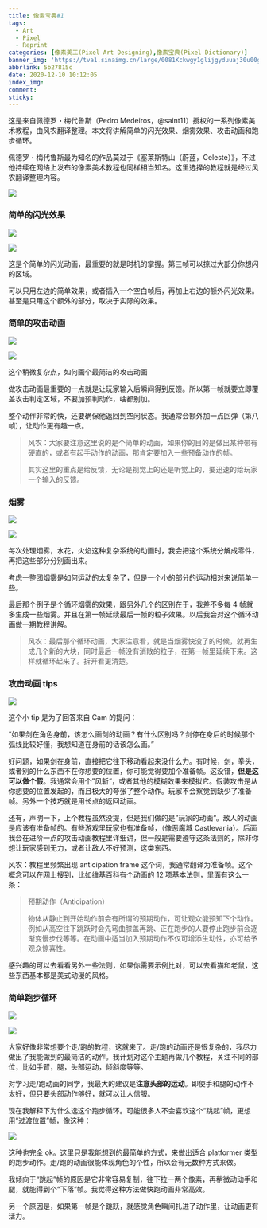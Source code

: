 ```yaml
---
title: 像素宝典#1
tags:
  - Art
  - Pixel
  - Reprint
categories: [像素美工(Pixel Art Designing),像素宝典(Pixel Dictionary)]
banner_img: 'https://tva1.sinaimg.cn/large/0081Kckwgy1glijgyduuaj30u00gwdie.jpg'
abbrlink: 5b27815c
date: 2020-12-10 10:12:05
index_img:
comment:
sticky:
---
```




这是来自佩德罗・梅代鲁斯（Pedro Medeiros，@saint11）授权的一系列像素美术教程，由风农翻译整理。本文将讲解简单的闪光效果、烟雾效果、攻击动画和跑步循环。

<!--more-->

佩德罗・梅代鲁斯最为知名的作品莫过于《塞莱斯特山（蔚蓝，Celeste）》，不过他持续在网络上发布的像素美术教程也同样相当知名。这里选择的教程就是经过风农翻译整理内容。

![](https://tva1.sinaimg.cn/large/0081Kckwgy1glijhstr5fj30u008c74z.jpg)



### 简单的闪光效果

![](https://tva1.sinaimg.cn/large/0081Kckwgy1glijhu4pzrg30gg0hsqdi.gif)

![](https://tva1.sinaimg.cn/large/0081Kckwgy1gliji9bylbg30gg0hs130.gif)


这是个简单的闪光动画，最重要的就是时机的掌握。第三帧可以掠过大部分你想闪的区域。

可以只用左边的简单效果，或者插入一个空白帧后，再加上右边的额外闪光效果。甚至是只用这个额外的部分，取决于实际的效果。

### 简单的攻击动画

![](https://tva1.sinaimg.cn/large/0081Kckwgy1glijhwy03pg30e80e87it.gif)

![](https://tva1.sinaimg.cn/large/0081Kckwgy1glijhyq5xhg30e80e8n9u.gif)


这个稍微复杂点，如何画个最简洁的攻击动画

做攻击动画最重要的一点就是让玩家输入后瞬间得到反馈。所以第一帧就要立即覆盖攻击判定区域，不要加预判动作，啥都别加。

整个动作非常的快，还要确保他返回到空闲状态。我通常会额外加一点回弹（第八帧），让动作更有趣一点。

> 风农：大家要注意这里说的是个简单的动画，如果你的目的是做出某种带有硬直的，或者有起手动作的动画，那肯定要加入一些预备动作的帧。
>
> 其实这里的重点是给反馈，无论是视觉上的还是听觉上的，要迅速的给玩家一个输入的反馈。

### 烟雾

![](https://tva1.sinaimg.cn/large/0081Kckwgy1gliji6rab1g30e80e8gp4.gif)

![](https://tva1.sinaimg.cn/large/0081Kckwgy1gliji0bi5wg30e80e8qgs.gif)


每次处理烟雾，水花，火焰这种复杂系统的动画时，我会把这个系统分解成零件，再把这些部分分别画出来。

考虑一整团烟雾是如何运动的太复杂了，但是一个小的部分的运动相对来说简单一些。

最后那个例子是个循环烟雾的效果，跟另外几个的区别在于，我差不多每 4 帧就多生成一些烟雾。并且在第一帧延续最后一帧的粒子效果。以后我会对这个循环动画做一期教程讲解。

> 风农：最后那个循环动画，大家注意看，就是当烟雾快没了的时候，就再生成几个新的大块，同时最后一帧没有消散的粒子，在第一帧里延续下来。这样就循环起来了。拆开看更清楚。

### 攻击动画 tips

![](https://tva1.sinaimg.cn/large/0081Kckwgy1gliji1yks4g30e609ctb7.gif)



这个小 tip 是为了回答来自 Cam 的提问：

“如果剑在角色身前，该怎么画剑的动画？有什么区别吗？剑停在身后的时候那个弧线比较好懂，我想知道在身前的话该怎么画。”

好问题，如果剑在身前，直接把它往下移动看起来没什么力。有时候，剑，拳头，或者别的什么东西不在你想要的位置，你可能觉得要加个准备帧。这没错，**但是这可以做个假**。我通常会用个”风斩“，或者其他的模糊效果来模拟它。假装攻击是从你想要的位置发起的，而且极大的夸张了整个动作。玩家不会察觉到缺少了准备帧。另外一个技巧就是用长点的返回动画。

还有，声明一下，上个教程虽然没提，但是我们做的是”玩家的动画“。敌人的动画是应该有准备帧的。有些游戏里玩家也有准备帧，（像恶魔城 Castlevania）。后面我会在进阶一点的攻击动画教程里详细讲，但一般是需要遵守这条法则的，除非你想让玩家感到无力，或者让敌人不好预测，这类东西。

风农：教程里频繁出现 anticipation frame 这个词，我通常翻译为准备帧。这个概念可以在网上搜到，比如维基百科有个动画的 12 项基本法则，里面有这么一条：

> 预期动作（Anticipation）
>
> 物体从静止到开始动作前会有所谓的预期动作，可让观众能预知下个动作。例如从高空往下跳跃时会先弯曲膝盖再跳、正在跑步的人要停止跑步前会逐渐变慢步伐等等。在动画中适当加入预期动作不仅可增添生动性，亦可给予观众惊喜性。

感兴趣的可以去看看另外一些法则，如果你需要示例比对，可以去看猫和老鼠，这些东西基本都是美式动漫的风格。



### 简单跑步循环

![](https://tva1.sinaimg.cn/large/0081Kckwgy1gliji7o366g30e80e8dlg.gif)

![](https://tva1.sinaimg.cn/large/0081Kckwgy1gliji64j3ig30e80e8dr9.gif)


大家好像非常想要个走/跑的教程，这就来了。走/跑的动画还是很复杂的，我尽力做出了我能做到的最简洁的动作。我计划对这个主题再做几个教程，关注不同的部位，比如手臂，腿，头部运动，倾斜度等等。

对学习走/跑动画的同学，我最大的建议是**注意头部的运动**。即使手和腿的动作不太好，但只要头部动作够好，就可以让人信服。

现在我解释下为什么选这个跑步循环。可能很多人不会喜欢这个“跳起”帧，更想用“过渡位置”帧，像这种：

![](https://tva1.sinaimg.cn/large/0081Kckwgy1gliji3an8cj302m02r0ak.jpg)



这种也完全 ok。这里只是我能想到的最简单的方式，来做出适合 platformer 类型的跑步动作。走/跑的动画很能体现角色的个性，所以会有无数种方式来做。

我倾向于“跳起”帧的原因是它非常容易复制，往下拉一两个像素，再稍微动动手和腿，就能得到个“下落”帧。我觉得这种方法做快跑动画非常高效。

另一个原因是，如果第一帧是个跳跃，就感觉角色瞬间扎进了动作里，让动画更有活力。
